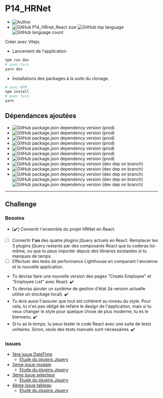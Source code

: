 # P14_HRNet

- ![Author](<https://img.shields.io/badge/Author-Yan Coquoz-">)
- ![GitHub P14_HRnet_React size](<https://img.shields.io/github/repo-size/Yan-Coquoz/P14_HRnet_React>)
![GitHub top language](https://img.shields.io/github/languages/top/Yan-Coquoz/P14_HRnet_React)
![GitHub language count](https://img.shields.io/github/languages/count/Yan-Coquoz/P14_HRnet_React)

Créer avec Vitejs.

- Lancement de l'application

```bash
npm run dev
# avec Yarn
yarn dev
```

- Installations des packages à la suite du clonage.

```bash
# avec NPM
npm install
# avec Yarn
yarn
```

## Dépendances ajoutées

- ![GitHub package.json dependency version (prod)](https://img.shields.io/github/package-json/dependency-version/Yan-Coquoz/P14_HRnet_React/react)
- ![GitHub package.json dependency version (prod)](https://img.shields.io/github/package-json/dependency-version/Yan-Coquoz/P14_HRnet_React/prop-types)
- ![GitHub package.json dependency version (prod)](https://img.shields.io/github/package-json/dependency-version/Yan-Coquoz/P14_HRnet_React/react-router-dom)
- ![GitHub package.json dependency version (prod)](https://img.shields.io/github/package-json/dependency-version/Yan-Coquoz/P14_HRnet_React/redux)
- ![GitHub package.json dependency version (prod)](https://img.shields.io/github/package-json/dependency-version/Yan-Coquoz/P14_HRnet_React/react-redux)
- ![GitHub package.json dependency version (prod)](https://img.shields.io/github/package-json/dependency-version/Yan-Coquoz/P14_HRnet_React/@reduxjs/toolkit)
- ![GitHub package.json dependency version (prod)](https://img.shields.io/github/package-json/dependency-version/Yan-Coquoz/P14_HRnet_React/@yan_coquoz/react_input)
- ![GitHub package.json dependency version (dev dep on branch)](https://img.shields.io/github/package-json/dependency-version/Yan-Coquoz/P14_HRnet_React/dev/sass)
- ![GitHub package.json dependency version (dev dep on branch)](https://img.shields.io/github/package-json/dependency-version/Yan-Coquoz/P14_HRnet_React/dev/prettier)
- ![GitHub package.json dependency version (dev dep on branch)](https://img.shields.io/github/package-json/dependency-version/Yan-Coquoz/P14_HRnet_React/dev/eslint) ![GitHub package.json dependency version (dev dep on branch)](https://img.shields.io/github/package-json/dependency-version/Yan-Coquoz/P14_HRnet_React/dev/eslint-config-prettier) ![GitHub package.json dependency version (dev dep on branch)](https://img.shields.io/github/package-json/dependency-version/Yan-Coquoz/P14_HRnet_React/dev/eslint-plugin-react)

---

## Challenge

### Besoins

- [✔️] Convertir l'ensemble du projet HRNet en React.
- [ ] Convertir **l'un** des quatre plugins jQuery actuels en React. Remplacer les 3 plugins jQuery restants par des composants React que tu coderas toi-même, ou que tu peux importer depuis des libraires existantes si tu manques de temps.
- [ ] Effectuer des tests de performance Lighthouse en comparant l'ancienne et la nouvelle application.

- Tu devras faire une nouvelle version des pages "Create Employee" et "Employee List" avec React. ✔️
- Tu devras ajouter un système de gestion d'état (la version actuelle utilise un stockage local). ✔️
- Tu dois aussi t'assurer que tout est cohérent au niveau du style. Pour cela, tu n'es pas obligé de refaire le design de l'application, mais si tu veux changer le style pour quelque chose de plus moderne, tu es le bienvenu. ✔️
- Si tu as le temps, tu peux tester le code React avec une suite de tests unitaires. Sinon, seuls des tests manuels sont nécessaires. ✔️

### issues

- [1ère issue DateTime](https://github.com/OpenClassrooms-Student-Center/P12_Front-end/issues/1)
  - [Etude du plugins Jquery](https://github.com/xdan/datetimepicker)
- [2ème issue modale](https://github.com/OpenClassrooms-Student-Center/P12_Front-end/issues/3)
  - [Etude du plugins Jquery](https://github.com/kylefox/jquery-modal)
- [3ème issue selecteur](https://github.com/OpenClassrooms-Student-Center/P12_Front-end/issues/4)
  - [Etude du plugins Jquery](https://github.com/jquery/jquery-ui/blob/master/ui/widgets/selectmenu.js)
- [4ème issue tableau](https://github.com/OpenClassrooms-Student-Center/P12_Front-end/issues/2)
  - [Etude du plugins Jquery](https://github.com/DataTables/DataTables)
